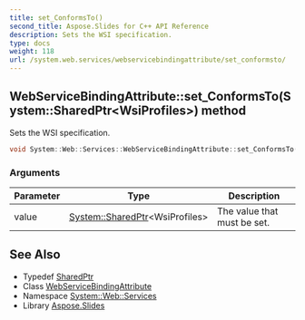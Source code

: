 ```yaml
---
title: set_ConformsTo()
second_title: Aspose.Slides for C++ API Reference
description: Sets the WSI specification.
type: docs
weight: 118
url: /system.web.services/webservicebindingattribute/set_conformsto/
---
```

## WebServiceBindingAttribute::set_ConformsTo(System::SharedPtr\<WsiProfiles\>) method


Sets the WSI specification.

```cpp
void System::Web::Services::WebServiceBindingAttribute::set_ConformsTo(System::SharedPtr<WsiProfiles> value)
```


### Arguments

| Parameter | Type | Description |
| --- | --- | --- |
| value | [System::SharedPtr](../../../system/sharedptr/)\<WsiProfiles\> | The value that must be set. |

## See Also

* Typedef [SharedPtr](../../../system/sharedptr/)
* Class [WebServiceBindingAttribute](../)
* Namespace [System::Web::Services](../../)
* Library [Aspose.Slides](../../../)